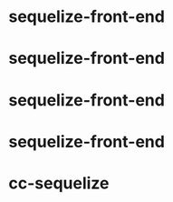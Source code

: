 # sequelize-front-end
# sequelize-front-end
# sequelize-front-end
# sequelize-front-end
# cc-sequelize
